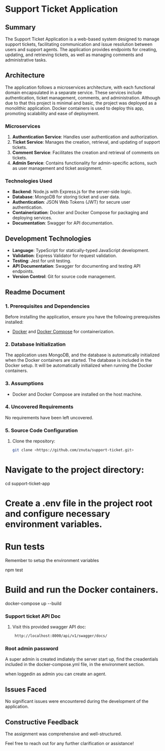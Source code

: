 # Support Ticket Application

## Summary

The Support Ticket Application is a web-based system designed to manage support tickets, facilitating communication and issue resolution between users and support agents. The application provides endpoints for creating, updating, and retrieving tickets, as well as managing comments and administrative tasks.

## Architecture

The application follows a microservices architecture, with each functional domain encapsulated in a separate service. These services include authentication, ticket management, comments, and administration. Although due to that this project is minimal and basic, the project was deployed as a monolithic application. Docker containers is used to deploy this app, promoting scalability and ease of deployment.

### Microservices

1. **Authentication Service**: Handles user authentication and authorization.
2. **Ticket Service**: Manages the creation, retrieval, and updating of support tickets.
3. **Comment Service**: Facilitates the creation and retrieval of comments on tickets.
4. **Admin Service**: Contains functionality for admin-specific actions, such as user management and ticket assignment.

### Technologies Used

- **Backend**: Node.js with Express.js for the server-side logic.
- **Database**: MongoDB for storing ticket and user data.
- **Authentication**: JSON Web Tokens (JWT) for secure user authentication.
- **Containerization**: Docker and Docker Compose for packaging and deploying services.
- **Documentation**: Swagger for API documentation.

## Development Technologies

- **Language**: TypeScript for statically-typed JavaScript development.
- **Validation**: Express Validator for request validation.
- **Testing**: Jest for unit testing.
- **API Documentation**: Swagger for documenting and testing API endpoints.
- **Version Control**: Git for source code management.

## Readme Document

### 1. Prerequisites and Dependencies

Before installing the application, ensure you have the following prerequisites installed:

- [Docker](https://www.docker.com/) and [Docker Compose](https://docs.docker.com/compose/) for containerization.

### 2. Database Initialization

The application uses MongoDB, and the database is automatically initialized when the Docker containers are started. The database is included in the Docker setup. It will be automatically initialized when running the Docker containers.

### 3. Assumptions

- Docker and Docker Compose are installed on the host machine.

### 4. Uncovered Requirements

No requirements have been left uncovered.

### 5. Source Code Configuration

1. Clone the repository:

   ```bash
   git clone <https://github.com/znuta/support-ticket.git>
   ```

# Navigate to the project directory:

cd support-ticket-app

# Create a .env file in the project root and configure necessary environment variables.

# Run tests

Remember to setup the environment variables

npm test

# Build and run the Docker containers.

docker-compose up --build

### Support ticket API Doc

1. Visit this provided swagger API doc:

   ```bash
    http://localhost:8000/api/v1/swagger/docs/
   ```

### Root admin password

A super admin is created imdiately the server start up, find the creadentials included in the docker-compose.yml file, in the environment section.

when loggedin as admin you can create an agent.

## Issues Faced

No significant issues were encountered during the development of the application.

## Constructive Feedback

The assignment was comprehensive and well-structured.

Feel free to reach out for any further clarification or assistance!
